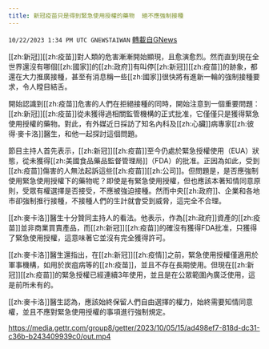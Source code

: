 ```yaml
---
title: 新冠疫苗只是得到緊急使用授權的藥物  絕不應強制接種
---
```

`10/22/2023 1:34 PM UTC GNEWSTAIWAN` [轉載自GNews](https://gnews.org/articles/1866357)



[[zh:新冠]][[zh:疫苗]]對人類的危害漸漸開始顯現，且愈演愈烈。然而直到現在全世界還沒有哪個[[zh:國家]]的[[zh:政府]]有叫停[[zh:新冠]][[zh:疫苗]]的跡象，都還在大力推廣接種，甚至有消息稱一些[[zh:國家]]很快將有進新一輪的強制接種要求，令人瞠目結舌。 

開始認識到[[zh:疫苗]]危害的人們在拒絕接種的同時，開始注意到一個重要問題：[[zh:新冠]][[zh:疫苗]]從未獲得過相關監管機構的正式批准，它僅僅只是獲得緊急使用授權的藥物。對此，有外媒近日採訪了知名內科及[[zh:心臟]]病專家[[zh:彼得·麥卡洛]]醫生，和他一起探討這個問題。

節目主持人首先表示，[[zh:新冠]][[zh:疫苗]]至今仍處於緊急授權使用（EUA）狀態，從未獲得[[zh:美國食品藥品監督管理局]]（FDA）的批准。正因為如此，受到[[zh:疫苗]]傷害的人無法起訴這些[[zh:疫苗]][[zh:公司]]。但問題是，是否應強制使用緊急使用授權下的藥物呢？即使是有緊急使用授權，但也應該本著知情同意原則，受眾有權選擇是否接受，不應被強迫接種。然而中央[[zh:政府]]、企業和各地市卻強制推行接種，不接種人們的生計就會受到威脅，這完全不合理。

[[zh:麥卡洛]]醫生十分贊同主持人的看法。他表示，作為[[zh:政府]]資產的[[zh:疫苗]]並非商業買賣產品，而[[zh:新冠]][[zh:疫苗]]的確沒有獲得FDA批准，只獲得了緊急使用授權，這意味著它並沒有完全獲得許可。

[[zh:麥卡洛]]醫生還指出，在[[zh:新冠]][[zh:疫情]]之前，緊急使用授權僅適用於軍事機構，如用於炭疽病等的[[zh:疫苗]]，並且不存在長期使用。但現在[[zh:新冠]][[zh:疫苗]]的緊急授權已經連續3年使用，並且是在公眾範圍內廣泛使用，這是前所未有的。

[[zh:麥卡洛]]醫生認為，應該始終保留人們自由選擇的權力，始終需要知情同意權，並且不應對緊急使用授權的事項進行強制規定。


https://media.gettr.com/group8/getter/2023/10/05/15/ad498ef7-818d-dc31-c36b-b243409939c0/out.mp4



